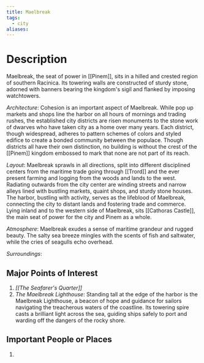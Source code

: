 ```yaml
---
title: Maelbreak
tags:
  - city
aliases:
---
```

# Description
Maelbreak, the seat of power in [[Pinem]], sits in a hilled and crested region of southern Racinica. Its towering walls are constructed of sturdy stone, adorned with banners bearing the kingdom's sigil and flanked by imposing watchtowers.

_Architecture_: Cohesion is an important aspect of Maelbreak. While pop up markets and shops line the harbor on all hours of mornings and trading rushes, the established city districts are risen monuments to the stone work of dwarves who have taken city as a home over many years. Each district, though widespread, adheres to pattern schemes of colors and styled edifice to create a bonded community between the populace. Though districts all have their own distinction, no building is without the crest of the [[Pinem]] kingdom embossed to mark that none are not part of its reach.

_Layout_: Maelbreak sprawls in all directions, split into different disciplined centers from the maritime trade going through [[Trord]] and the ever present farming and logging from the woods and lands to the west.  Radiating outwards from the city center are winding streets and narrow alleys lined with bustling markets, quaint shops, and sturdy stone houses. The harbor, bustling with activity, serves as the lifeblood of Maelbreak, connecting the city to distant lands and fostering trade and commerce. Lying inland and to the western side of Maelbreak, sits [[Cathoras Castle]], the main seat of power for the city and Pinem as a whole.

_Atmosphere_: Maelbreak exudes a sense of maritime grandeur and rugged beauty. The salty sea breeze mingles with the scents of fish and saltwater, while the cries of seagulls echo overhead.

_Surroundings_: 

## Major Points of Interest
1.  _[[The Seafarer's Quarter]]_
2. _The Maelbreak Lighthouse_: Standing tall at the edge of the harbor is the Maelbreak Lighthouse, a beacon of hope and guidance for sailors navigating the treacherous waters of the coastline. Its towering spire casts a brilliant light across the sea, guiding ships safely to port and warding off the dangers of the rocky shore.

## Important People or Places
1.  